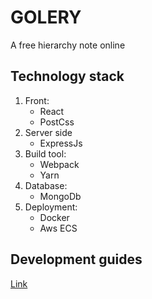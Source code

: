 # GOLERY
A free hierarchy note online

## Technology stack
1. Front:
    - React
    - PostCss   
2. Server side
    - ExpressJs
3. Build tool:
    - Webpack
    - Yarn
4. Database: 
    - MongoDb
5. Deployment: 
    - Docker
    - Aws ECS

## Development guides
[Link](docs/develop.md)
